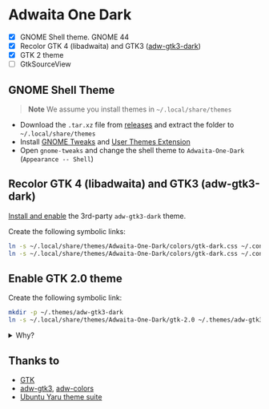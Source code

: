 # Adwaita One Dark

- [x] GNOME Shell theme. GNOME 44
- [x] Recolor GTK 4 (libadwaita) and GTK3 ([adw-gtk3-dark](https://github.com/lassekongo83/adw-gtk3))
- [x] GTK 2 theme
- [ ] GtkSourceView

## GNOME Shell Theme

> **Note**
> We assume you install themes in `~/.local/share/themes`

- Download the `.tar.xz` file from [releases](https://github.com/lonr/adwaita-one-dark/releases) and extract the folder to `~/.local/share/themes`
- Install [GNOME Tweaks](https://wiki.gnome.org/Apps/Tweaks) and [User Themes Extension](https://extensions.gnome.org/extension/19/user-themes/)
- Open `gnome-tweaks` and change the shell theme to `Adwaita-One-Dark` (`Appearance -- Shell`)

## Recolor GTK 4 (libadwaita) and GTK3 (adw-gtk3-dark)

[Install and enable](https://github.com/lassekongo83/adw-gtk3) the 3rd-party `adw-gtk3-dark` theme.

Create the following symbolic links:

```sh
ln -s ~/.local/share/themes/Adwaita-One-Dark/colors/gtk-dark.css ~/.config/gtk-4.0/gtk.css
ln -s ~/.local/share/themes/Adwaita-One-Dark/colors/gtk-dark.css ~/.config/gtk-3.0/gtk.css
```

## Enable GTK 2.0 theme

Create the following symbolic link:

```sh
mkdir -p ~/.themes/adw-gtk3-dark
ln -s ~/.local/share/themes/Adwaita-One-Dark/gtk-2.0 ~/.themes/adw-gtk3-dark/gtk-2.0
```

<details><summary>Why?</summary>

- [GTK 2 doesn't support `~/.local/share/themes/`](https://github.com/lxqt/lxqt/issues/1883#issuecomment-1043566152)
- We enabled `adw-gtk3-dark` for gtk 3 theme (not `Adwaita-One-Dark`), so our `gtk-2.0` theme need to be in `~/.themes/adw-gtk3-dark/gtk-2.0`

</details>

## Thanks to

- [GTK](https://github.com/GNOME/gtk)
- [adw-gtk3](https://github.com/lassekongo83/adw-gtk3), [adw-colors](https://github.com/lassekongo83/adw-colors)
- [Ubuntu Yaru theme suite](https://github.com/ubuntu/yaru)
